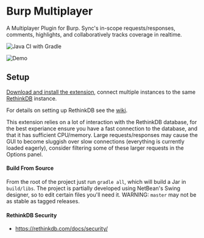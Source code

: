 # Burp Multiplayer

A Multiplayer Plugin for Burp. Sync's in-scope requests/responses, comments, highlights, and collaboratively tracks coverage in realtime.


![Java CI with Gradle](https://github.com/moloch--/burp-multiplayer/workflows/Java%20CI%20with%20Gradle/badge.svg)

![Demo](/.github/demo.gif?raw=true "Demo")


## Setup

[Download and install the extension](https://github.com/moloch--/burp-multiplayer/releases), connect multiple instances to the same [RethinkDB](https://rethinkdb.com/) instance.

For details on setting up RethinkDB see the [wiki](https://github.com/moloch--/burp-multiplayer/wiki/RethinkDB-Setup).
 
This extension relies on a lot of interaction with the RethinkDB database, for the best experiance ensure you have a fast connection to the database, and that it has sufficient CPU/memory. Large requests/responses may cause the GUI to become sluggish over slow connections (everything is currently loaded eagerly), consider filtering some of these larger requests in the Options panel.

#### Build From Source

From the root of the project just run `gradle all`, which will build a Jar in `build/libs`. The project is partially developed using NetBean's Swing designer, so to edit certain files you'll need it. WARNING: `master` may not be as stable as tagged releases.


#### RethinkDB Security
 
 * https://rethinkdb.com/docs/security/
 
